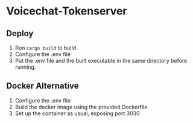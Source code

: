 # Voicechat-Tokenserver

## Deploy

1. Run `cargo build` to build
2. Configure the .env file 
3. Put the .env file and the built executable in the same directory before running.

## Docker Alternative

1. Configure the .env file
2. Build the docker image using the provided Dockerfile
3. Set up the container as usual, exposing port 3030
